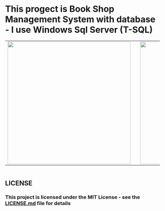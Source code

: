 <p align="center">
<h1>This progect is Book Shop Management System with database - I use Windows Sql Server (T-SQL)</h1>
</p>

<table>
    <tr>
      <td>
       <img src="https://user-images.githubusercontent.com/52591976/94338195-b14bf300-fff0-11ea-9260-e5bcb4a1d10d.png"width =400/>
  <td/>
      <td>
        <img src="https://user-images.githubusercontent.com/52591976/94433617-e1ce9100-0198-11eb-9ac3-7e72ffbeb8cc.png"width =400/>
        <td/>
      <tr/>
  <table/>
<table>
  
  
<h2> LICENSE </h2>
<h3> This project is licensed under the MIT License - see the <a href="https://github.com/BlueButterflies/Book-Shop-Management-System/blob/master/LICENSE">LICENSE.md<a/> file for details <h3/>
<div/>
